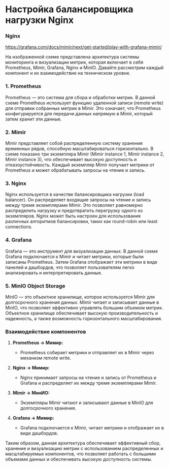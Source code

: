 # Настройка балансировщика нагрузки Nginx

### Nginx

https://grafana.com/docs/mimir/next/get-started/play-with-grafana-mimir/

На изображенной схеме представлена архитектура системы мониторинга и визуализации метрик, которая включает в себя Prometheus, Mimir, Grafana, Nginx и MinIO. Давайте рассмотрим каждый компонент и их взаимодействие на техническом уровне.

### 1. Prometheus
Prometheus — это система для сбора и обработки метрик. В данной схеме Prometheus использует функцию удаленной записи (remote write) для отправки собранных метрик в Mimir. Это означает, что Prometheus конфигурируется для передачи данных напрямую в Mimir, который затем хранит эти данные.

### 2. Mimir
Mimir представляет собой распределенную систему хранения временных рядов, способную масштабироваться горизонтально. В схеме показано три экземпляра Mimir (Mimir instance 1, Mimir instance 2, Mimir instance 3), что обеспечивает высокую доступность и отказоустойчивость. Каждый экземпляр Mimir получает метрики от Prometheus и может обрабатывать запросы на чтение и запись.

### 3. Nginx
Nginx используется в качестве балансировщика нагрузки (load balancer). Он распределяет входящие запросы на чтение и запись между тремя экземплярами Mimir. Это позволяет равномерно распределить нагрузку и предотвратить перегрузку одного из экземпляров. Nginx может быть настроен для использования различных алгоритмов балансировки, таких как round-robin или least connections.

### 4. Grafana
Grafana — это инструмент для визуализации данных. В данной схеме Grafana подключается к Mimir и читает метрики, которые были записаны Prometheus. Затем Grafana отображает эти метрики в виде панелей и дашбордов, что позволяет пользователям легко анализировать и интерпретировать данные.

### 5. MinIO Object Storage
MinIO — это объектное хранилище, которое используется Mimir для долгосрочного хранения данных. Mimir читает и записывает данные в MinIO, что позволяет эффективно управлять большим объемом метрик. Объектное хранилище обеспечивает высокую производительность и надежность, а также возможность горизонтального масштабирования.

### Взаимодействие компонентов

1. **Prometheus -> Мимир:**
   - Prometheus собирает метрики и отправляет их в Mimir через механизм remote write.
   
2. **Nginx -> Мимир:**
   - Nginx принимает запросы на чтение и запись от Prometheus и Grafana и распределяет их между тремя экземплярами Mimir.
   
3. **Mimir -> МинИО:**
   - Экземпляры Mimir читают и записывают данные в MinIO для долгосрочного хранения.
   
4. **Grafana -> Мимир:**
   - Grafana подключается к Mimir, читает метрики и отображает их в виде дашбордов.

Таким образом, данная архитектура обеспечивает эффективный сбор, хранение и визуализацию метрик с использованием распределенных и масштабируемых компонентов, что позволяет работать с большими объемами данных и обеспечивать высокую доступность системы.
